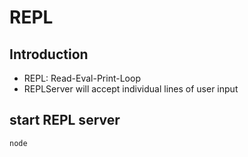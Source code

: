 # REPL

## Introduction

- REPL: Read-Eval-Print-Loop
- REPLServer will accept individual lines of user input

## start REPL server

```bash
node
```